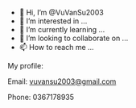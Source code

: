 - 👋 Hi, I’m @VuVanSu2003
- 👀 I’m interested in ...
- 🌱 I’m currently learning ...
- 💞️ I’m looking to collaborate on ...
- 📫 How to reach me ...

<!---
VuVanSu2003/VuVanSu2003 is a ✨ special ✨ repository because its `README.md` (this file) appears on your GitHub profile.
You can click the Preview link to take a look at your changes.
--->
My profile:

Email: vuvansu2003@gmail.com

Phone: 0367178935
